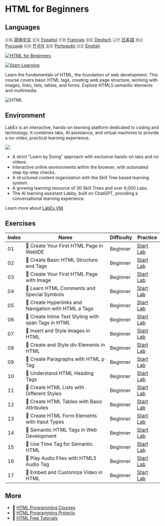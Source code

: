 # HTML for Beginners

## Languages

🇨🇳 [简体中文](README_zh.md) 🇪🇸 [Español](README_es.md) 🇫🇷 [Français](README_fr.md) 🇩🇪 [Deutsch](README_de.md) 🇯🇵 [日本語](README_ja.md) 🇷🇺 [Русский](README_ru.md) 🇰🇷 [한국어](README_ko.md) 🇧🇷 [Português](README_pt.md) 🇺🇸 [English](README.md) 

[![HTML for Beginners](https://cover-creator.labex.io/html-for-beginners.png)](https://labex.io/courses/html-for-beginners)

[![Start-Learning](https://img.shields.io/badge/Start-Learning-whitesmoke?style=for-the-badge)](https://labex.io/courses/html-for-beginners)

Learn the fundamentals of HTML, the foundation of web development. This course covers basic HTML tags, creating web page structure, working with images, links, lists, tables, and forms. Explore HTML5 semantic elements and multimedia.

![HTML](https://img.shields.io/badge/HTML-whitesmoke?style=for-the-badge&logo=html)


## Environment

LabEx is an interactive, hands-on learning platform dedicated to coding and technology. It combines labs, AI assistance, and virtual machines to provide a no-video, practical learning experience.

![](https://tutorial-screenshot.getvm.io/images/vm-1725247253.png)

- A strict "Learn by Doing" approach with exclusive hands-on labs and no videos.
- Interactive online environments within the browser, with automated step-by-step checks.
- A structured content organization with the Skill Tree based learning system.
- A growing learning resource of 30 Skill Trees and over 6,000 Labs.
- The AI learning assistant Labby, built on ChatGPT, providing a conversational learning experience.

Learn more about [LabEx VM](https://support.labex.io/using-labex/virtual-machine).

## Exercises

|   Index | Name                                                 | Difficulty   | Practice                                                                                                                               |
|---------|------------------------------------------------------|--------------|----------------------------------------------------------------------------------------------------------------------------------------|
|      01 | 📖 Create Your First HTML Page in WebIDE             | Beginner     | <a target='_blank' href='https://labex.io/tutorials/html-create-your-first-html-page-in-webide-451041'>Start Lab</a>                   |
|      02 | 📖 Create Basic HTML Structure and Tags              | Beginner     | <a target='_blank' href='https://labex.io/tutorials/css-create-basic-html-structure-and-tags-451029'>Start Lab</a>                     |
|      03 | 📖 Create Your First HTML Page with Image            | Beginner     | <a target='_blank' href='https://labex.io/tutorials/javascript-create-your-first-html-page-with-image-451042'>Start Lab</a>            |
|      04 | 📖 Learn HTML Comments and Special Symbols           | Beginner     | <a target='_blank' href='https://labex.io/tutorials/html-learn-html-comments-and-special-symbols-451065'>Start Lab</a>                 |
|      05 | 📖 Create Hyperlinks and Navigation with HTML a Tags | Beginner     | <a target='_blank' href='https://labex.io/tutorials/javascript-create-hyperlinks-and-navigation-with-html-a-tags-451037'>Start Lab</a> |
|      06 | 📖 Create Inline Text Styling with span Tags in HTML | Beginner     | <a target='_blank' href='https://labex.io/tutorials/javascript-create-inline-text-styling-with-span-tags-in-html-451038'>Start Lab</a> |
|      07 | 📖 Insert and Style Images in HTML                   | Beginner     | <a target='_blank' href='https://labex.io/tutorials/html-insert-and-style-images-in-html-452362'>Start Lab</a>                         |
|      08 | 📖 Create and Style div Elements in HTML             | Beginner     | <a target='_blank' href='https://labex.io/tutorials/javascript-create-and-style-div-elements-in-html-451028'>Start Lab</a>             |
|      09 | 📖 Create Paragraphs with HTML p Tag                 | Beginner     | <a target='_blank' href='https://labex.io/tutorials/html-create-paragraphs-with-html-p-tag-451039'>Start Lab</a>                       |
|      10 | 📖 Understand HTML Heading Tags                      | Beginner     | <a target='_blank' href='https://labex.io/tutorials/javascript-understand-html-heading-tags-451082'>Start Lab</a>                      |
|      11 | 📖 Create HTML Lists with Different Styles           | Beginner     | <a target='_blank' href='https://labex.io/tutorials/css-create-html-lists-with-different-styles-451035'>Start Lab</a>                  |
|      12 | 📖 Create HTML Tables with Basic Attributes          | Beginner     | <a target='_blank' href='https://labex.io/tutorials/css-create-html-tables-with-basic-attributes-451036'>Start Lab</a>                 |
|      13 | 📖 Create HTML Form Elements with Input Types        | Beginner     | <a target='_blank' href='https://labex.io/tutorials/css-create-html-form-elements-with-input-types-451034'>Start Lab</a>               |
|      14 | 📖 Semantic HTML Tags in Web Development             | Beginner     | <a target='_blank' href='https://labex.io/tutorials/css-semantic-html-tags-in-web-development-451083'>Start Lab</a>                    |
|      15 | 📖 Use Time Tag for Semantic HTML                    | Beginner     | <a target='_blank' href='https://labex.io/tutorials/css-use-time-tag-for-semantic-html-451085'>Start Lab</a>                           |
|      16 | 📖 Play Audio Files with HTML5 Audio Tag             | Beginner     | <a target='_blank' href='https://labex.io/tutorials/html-play-audio-files-with-html5-audio-tag-451070'>Start Lab</a>                   |
|      17 | 📖 Embed and Customize Video in HTML                 | Beginner     | <a target='_blank' href='https://labex.io/tutorials/html-embed-and-customize-video-in-html-451045'>Start Lab</a>                       |

## More

- 🔗 [HTML Programming Courses](https://github.com/labex-labs/awesome-programming-courses)
- 🔗 [HTML Programming Projects](https://github.com/labex-labs/awesome-programming-projects)
- 🔗 [HTML Free Tutorials](https://github.com/labex-labs/html-free-tutorials)

